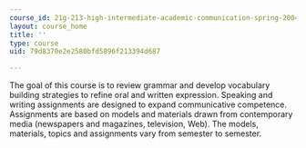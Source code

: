 ```yaml
---
course_id: 21g-213-high-intermediate-academic-communication-spring-2004
layout: course_home
title: ''
type: course
uid: 79d8370e2e2580bfd5896f213394d687

---
```

The goal of this course is to review grammar and develop vocabulary building strategies to refine oral and written expression. Speaking and writing assignments are designed to expand communicative competence. Assignments are based on models and materials drawn from contemporary media (newspapers and magazines, television, Web). The models, materials, topics and assignments vary from semester to semester.
